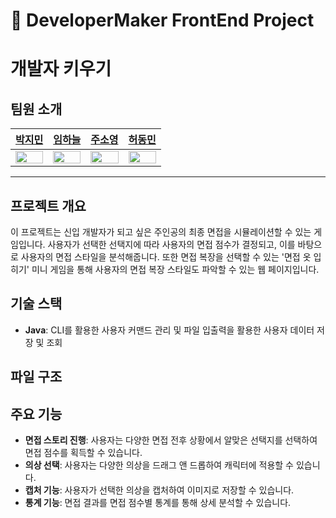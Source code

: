 # 👔 DeveloperMaker FrontEnd Project

# 개발자 키우기

## 팀원 소개

|            <a href="https://github.com/jimin0304">박지민</a>            |            <a href="https://github.com/twogarlic">임하늘</a>            |            <a href="https://github.com/address0">주소영</a>            |            <a href="https://github.com/hurdong">허동민</a>            |
| :---------------------------------------------------------------------: | :---------------------------------------------------------------------: | :--------------------------------------------------------------------: | :-------------------------------------------------------------------: |
| <img src="https://github.com/jimin0304.png" width="100%" height="100%"> | <img src="https://github.com/twogarlic.png" width="100%" height="100%"> | <img src="https://github.com/address0.png" width="100%" height="100%"> | <img src="https://github.com/hurdong.png" width="100%" height="100%"> |

---

## 프로젝트 개요

이 프로젝트는 신입 개발자가 되고 싶은 주인공의 최종 면접을 시뮬레이션할 수 있는 게임입니다. 사용자가 선택한 선택지에 따라 사용자의 면접 점수가 결정되고, 이를 바탕으로 사용자의 면접 스타일을 분석해줍니다. 또한 면접 복장을 선택할 수 있는 '면접 옷 입히기' 미니 게임을 통해 사용자의 면접 복장 스타일도 파악할 수 있는 웹 페이지입니다.

## 기술 스택

- **Java**: CLI를 활용한 사용자 커맨드 관리 및 파일 입출력을 활용한 사용자 데이터 저장 및 조회

## 파일 구조

## 주요 기능

- **면접 스토리 진행**: 사용자는 다양한 면접 전후 상황에서 알맞은 선택지를 선택하여 면접 점수를 획득할 수 있습니다.
- **의상 선택**: 사용자는 다양한 의상을 드래그 앤 드롭하여 캐릭터에 적용할 수 있습니다.
- **캡처 기능**: 사용자가 선택한 의상을 캡처하여 이미지로 저장할 수 있습니다.
- **통계 기능**: 면접 결과를 면접 점수별 통계를 통해 상세 분석할 수 있습니다.